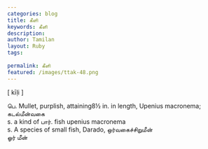 ```yaml
---
categories: blog
title: கீளி
keywords: கீளி
description: 
author: Tamilan
layout: Ruby
tags: 
 
permalink: கீளி
featured: /images/ttak-48.png
---
```

  
[ kīḷi ]  
  
பெ. Mullet, purplish, attaining8½ in. in length, Upenius macronema; கடல்மீன்வகை  
s. a kind of பார். fish upenius macronema  
s. A species of small fish, Darado, ஒர்வகைச்சிறுமீன்  
ஓர் மீன்